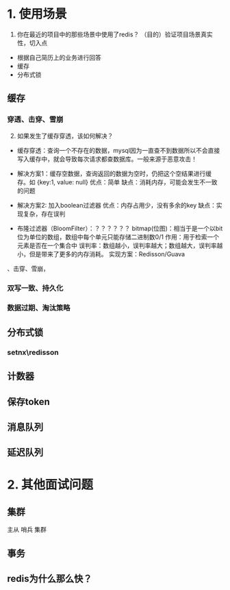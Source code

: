 # 1. 使用场景

1. 你在最近的项目中的那些场景中使用了redis？
（目的）验证项目场景真实性，切入点
- 根据自己简历上的业务进行回答
- 缓存
- 分布式锁

## 缓存
### 穿透、击穿、雪崩
2. 如果发生了缓存穿透，该如何解决？
- 缓存穿透：查询一个不存在的数据，mysql因为一直查不到数据所以不会直接写入缓存中，就会导致每次请求都查数据库。一般来源于恶意攻击！
- 解决方案1：缓存空数据，查询返回的数据为空时，仍把这个空结果进行缓存。如 {key:1, value: null}
优点：简单
缺点：消耗内存，可能会发生不一致的问题
- 解决方案2: 加入boolean过滤器
优点：内存占用少，没有多余的key
缺点：实现复杂，存在误判

- 布隆过滤器（BloomFilter）：？？？？？？
bitmap(位图)：相当于是一个以bit位为单位的数组，数组中每个单元只能存储二进制数0/1
作用：用于检索一个元素是否在一个集合中
误判率：数组越小，误判率越大；数组越大，误判率越小，但是带来了更多的内存消耗。
实现方案：Redisson/Guava

、击穿、雪崩，
### 双写一致、持久化
### 数据过期、淘汰策略

## 分布式锁
### setnx\redisson
## 计数器

## 保存token
## 消息队列
## 延迟队列

# 2. 其他面试问题
## 集群
主从
哨兵
集群
## 事务
## redis为什么那么快？